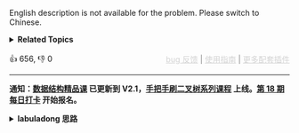 English description is not available for the problem. Please switch to Chinese.
<details><summary><strong>Related Topics</strong></summary>字符串 | 回溯</details><br>

<div>👍 656, 👎 0<span style='float: right;'><span style='color: gray;'><a href='https://github.com/labuladong/fucking-algorithm/discussions/939' target='_blank' style='color: lightgray;text-decoration: underline;'>bug 反馈</a> | <a href='https://labuladong.gitee.io/article/fname.html?fname=jb插件简介' target='_blank' style='color: lightgray;text-decoration: underline;'>使用指南</a> | <a href='https://labuladong.github.io/algo/images/others/%E5%85%A8%E5%AE%B6%E6%A1%B6.jpg' target='_blank' style='color: lightgray;text-decoration: underline;'>更多配套插件</a></span></span></div>

<div id="labuladong"><hr>

**通知：[数据结构精品课](https://aep.h5.xeknow.com/s/1XJHEO) 已更新到 V2.1，[手把手刷二叉树系列课程](https://aep.xet.tech/s/3YGcq3) 上线。[第 18 期每日打卡](https://aep.xet.tech/s/2PLO1n) 开始报名。**

<details><summary><strong>labuladong 思路</strong></summary>

## 基本思路

这就是 [一文秒杀所有排列组合子集问题](https://labuladong.github.io/article/fname.html?fname=子集排列组合) 中讲的「元素可重不可复选」的排列问题，前文我使用 [47. 全排列 II（中等）](/problems/permutations-ii) 举的例子，你把 47 题的解法代码稍微改一改就可以解决这道题了。

**标签：[回溯算法](https://mp.weixin.qq.com/mp/appmsgalbum?__biz=MzAxODQxMDM0Mw==&action=getalbum&album_id=2122002916411604996)，排列组合**

## 解法代码

```java
class Solution {
    public String[] permutation(String s) {
        permuteUnique(s.toCharArray());
        String[] arr = new String[res.size()];
        for (int i = 0; i < res.size(); i++) {
            arr[i] = res.get(i);
        }
        return arr;
    }

    List<String> res = new ArrayList<>();
    StringBuilder track = new StringBuilder();
    boolean[] used;

    public List<String> permuteUnique(char[] nums) {
        // 先排序，让相同的元素靠在一起
        Arrays.sort(nums);
        used = new boolean[nums.length];
        backtrack(nums);
        return res;
    }

    void backtrack(char[] nums) {
        if (track.length() == nums.length) {
            res.add(track.toString());
            return;
        }

        for (int i = 0; i < nums.length; i++) {
            if (used[i]) {
                continue;
            }
            // 新添加的剪枝逻辑，固定相同的元素在排列中的相对位置
            if (i > 0 && nums[i] == nums[i - 1] && !used[i - 1]) {
                continue;
            }
            track.append(nums[i]);
            used[i] = true;
            backtrack(nums);
            track.deleteCharAt(track.length() - 1);
            used[i] = false;
        }
    }
}
```

</details>
</div>



